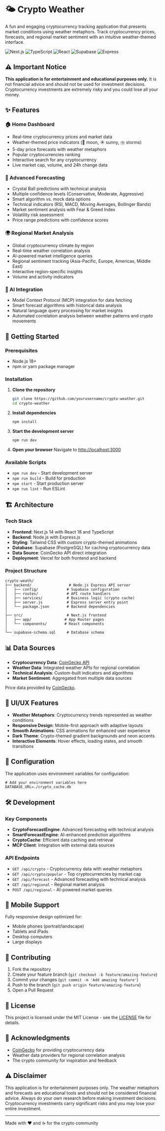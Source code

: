 # 🌤️ Crypto Weather

A fun and engaging cryptocurrency tracking application that presents market conditions using weather metaphors. Track cryptocurrency prices, forecasts, and regional market sentiment with an intuitive weather-themed interface.

![Next.js](https://img.shields.io/badge/Next.js-14.0.3-black)
![TypeScript](https://img.shields.io/badge/TypeScript-5.2.2-blue)
![React](https://img.shields.io/badge/React-18.2.0-blue)
![Supabase](https://img.shields.io/badge/Supabase-2.55.0-green)
![Express](https://img.shields.io/badge/Express-4.18.2-yellow)

## ⚠️ Important Notice

**This application is for entertainment and educational purposes only.** It is not financial advice and should not be used for investment decisions. Cryptocurrency investments are extremely risky and you could lose all your money.

## ✨ Features

### 🏠 Home Dashboard
- Real-time cryptocurrency prices and market data
- Weather-themed price indicators (🚀 moon, ☀️ sunny, ⛈️ storms)
- 5-day price forecasts with weather metaphors
- Popular cryptocurrencies ranking
- Interactive search for any cryptocurrency
- Live market cap, volume, and 24h change data

### 🔮 Advanced Forecasting
- Crystal Ball predictions with technical analysis
- Multiple confidence levels (Conservative, Moderate, Aggressive)
- Smart algorithm vs. mock data options
- Technical indicators (RSI, MACD, Moving Averages, Bollinger Bands)
- Market sentiment analysis with Fear & Greed Index
- Volatility risk assessment
- Price range predictions with confidence scores

### 🌍 Regional Market Analysis
- Global cryptocurrency climate by region
- Real-time weather correlation analysis
- AI-powered market intelligence queries
- Regional sentiment tracking (Asia-Pacific, Europe, Americas, Middle East)
- Interactive region-specific insights
- Volume and activity indicators

### 🤖 AI Integration
- Model Context Protocol (MCP) integration for data fetching
- Smart forecast algorithms with historical data analysis
- Natural language query processing for market insights
- Automated correlation analysis between weather patterns and crypto movements

## 🚀 Getting Started

### Prerequisites
- Node.js 18+ 
- npm or yarn package manager

### Installation

1. **Clone the repository**
   ```bash
   git clone https://github.com/yourusername/crypto-weather.git
   cd crypto-weather
   ```

2. **Install dependencies**
   ```bash
   npm install
   ```

3. **Start the development server**
   ```bash
   npm run dev
   ```

4. **Open your browser**
   Navigate to [http://localhost:3000](http://localhost:3000)

### Available Scripts

- `npm run dev` - Start development server
- `npm run build` - Build for production
- `npm start` - Start production server
- `npm run lint` - Run ESLint

## 🏗️ Architecture

### Tech Stack
- **Frontend**: Next.js 14 with React 18 and TypeScript
- **Backend**: Node.js with Express.js
- **Styling**: Tailwind CSS with custom crypto-themed animations
- **Database**: Supabase (PostgreSQL) for caching cryptocurrency data
- **Data Source**: CoinGecko API direct integration
- **Deployment**: Vercel for both frontend and backend

### Project Structure
```
crypto-weath/
├── backend/                 # Node.js Express API server
│   ├── config/             # Supabase configuration
│   ├── routes/             # API route handlers
│   ├── services/           # Business logic (crypto cache)
│   ├── server.js           # Express server entry point
│   └── package.json        # Backend dependencies
│
├── src/                    # Next.js frontend
│   ├── app/               # App Router pages
│   └── components/        # React components
│
└── supabase-schema.sql     # Database schema
```

## 📊 Data Sources

- **Cryptocurrency Data**: [CoinGecko API](https://www.coingecko.com/en/api/)
- **Weather Data**: Integrated weather APIs for regional correlation
- **Technical Analysis**: Custom-built indicators and algorithms
- **Market Sentiment**: Aggregated from multiple data sources

Price data provided by [CoinGecko](https://www.coingecko.com).

## 🎨 UI/UX Features

- **Weather Metaphors**: Cryptocurrency trends represented as weather conditions
- **Responsive Design**: Mobile-first approach with adaptive layouts
- **Smooth Animations**: CSS animations for enhanced user experience
- **Dark Theme**: Crypto-themed gradient backgrounds and neon accents
- **Interactive Elements**: Hover effects, loading states, and smooth transitions

## 🔧 Configuration

The application uses environment variables for configuration:

```env
# Add your environment variables here
DATABASE_URL=./crypto_cache.db
```

## 🛠️ Development

### Key Components

- **CryptoForecastEngine**: Advanced forecasting with technical analysis
- **SmartForecastEngine**: AI-enhanced prediction algorithms  
- **CryptoCache**: Efficient data caching and retrieval
- **MCP Client**: Integration with external data sources

### API Endpoints

- `GET /api/crypto` - Cryptocurrency data with weather metaphors
- `GET /api/crypto/popular` - Top cryptocurrencies by market cap
- `GET /api/forecast` - Advanced forecasting with technical analysis
- `GET /api/regional` - Regional market analysis
- `POST /api/regional` - AI-powered market queries

## 📱 Mobile Support

Fully responsive design optimized for:
- Mobile phones (portrait/landscape)
- Tablets and iPads
- Desktop computers
- Large displays

## 🤝 Contributing

1. Fork the repository
2. Create your feature branch (`git checkout -b feature/amazing-feature`)
3. Commit your changes (`git commit -m 'Add amazing feature'`)
4. Push to the branch (`git push origin feature/amazing-feature`)
5. Open a Pull Request

## 📄 License

This project is licensed under the MIT License - see the [LICENSE](LICENSE) file for details.

## 🙏 Acknowledgments

- [CoinGecko](https://www.coingecko.com) for providing cryptocurrency data
- Weather data providers for regional correlation analysis
- The crypto community for inspiration and feedback

## ⚠️ Disclaimer

This application is for entertainment purposes only. The weather metaphors and forecasts are educational tools and should not be considered financial advice. Always do your own research before making investment decisions. Cryptocurrency investments carry significant risks and you may lose your entire investment.

---

Made with ❤️ and ☕ for the crypto community